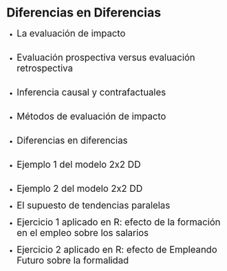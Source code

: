# Diferencias en Diferencias
- <span style="font-size:150%">La evaluación de impacto</span> <br> <br>

- <span style="font-size:150%">Evaluación prospectiva versus evaluación retrospectiva</span> <br> <br>

- <span style="font-size:150%">Inferencia causal y contrafactuales</span> <br> <br>

- <span style="font-size:150%">Métodos de evaluación de impacto</span> <br> <br>

- <span style="font-size:150%">Diferencias en diferencias</span> <br> <br>

- <span style="font-size:150%">Ejemplo 1 del modelo 2x2 DD</span> <br> <br>

- <span style="font-size:150%">Ejemplo 2 del modelo 2x2 DD</span> <br>

- <span style="font-size:150%">El supuesto de tendencias paralelas</span> <br>

- <span style="font-size:150%">Ejercicio 1 aplicado en R: efecto de la formación en el empleo sobre los salarios</span> <br>

- <span style="font-size:150%">Ejercicio 2 aplicado en R: efecto de Empleando Futuro sobre la formalidad</span> <br>
